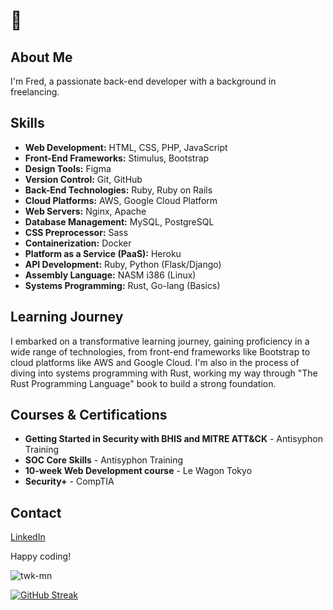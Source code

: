 # 👋

## About Me
I'm Fred, a passionate back-end developer with a background in freelancing.

## Skills
- **Web Development:** HTML, CSS, PHP, JavaScript
- **Front-End Frameworks:** Stimulus, Bootstrap
- **Design Tools:** Figma
- **Version Control:** Git, GitHub
- **Back-End Technologies:** Ruby, Ruby on Rails
- **Cloud Platforms:** AWS, Google Cloud Platform
- **Web Servers:** Nginx, Apache
- **Database Management:** MySQL, PostgreSQL
- **CSS Preprocessor:** Sass
- **Containerization:** Docker
- **Platform as a Service (PaaS):** Heroku
- **API Development:** Ruby, Python (Flask/Django)
- **Assembly Language:** NASM i386 (Linux)
- **Systems Programming:** Rust, Go-lang (Basics)


## Learning Journey
I embarked on a transformative learning journey, gaining proficiency in a wide range of technologies, from front-end frameworks like Bootstrap to cloud platforms like AWS and Google Cloud. I'm also in the process of diving into systems programming with Rust, working my way through "The Rust Programming Language" book to build a strong foundation.

## Courses & Certifications
- **Getting Started in Security with BHIS and MITRE ATT&CK** - Antisyphon Training
- **SOC Core Skills** - Antisyphon Training
- **10-week Web Development course** - Le Wagon Tokyo
- **Security+** - CompTIA


## Contact
[LinkedIn](https://www.linkedin.com/in/fredfaeger/)

Happy coding!




<p><img align="center" src="https://github-readme-stats.vercel.app/api?username=twk-mn&show_icons=true&locale=en&theme=chartreuse-dark" alt="twk-mn" /></p>

[![GitHub Streak](https://streak-stats.demolab.com?user=twk-mn&theme=github-green-purple&border_radius=5&date_format=j%20M%5B%20Y%5D&mode=weekly)](https://git.io/streak-stats)
